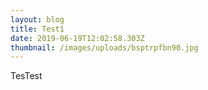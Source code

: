 ```yaml
---
layout: blog
title: Test1
date: 2019-06-19T12:02:58.303Z
thumbnail: /images/uploads/bsptrpfbn90.jpg
---
```

TesTest
